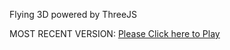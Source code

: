 Flying 3D powered by ThreeJS

MOST RECENT VERSION: [Please Click here to Play](https://rawcdn.githack.com/alperenbutun/Flying-3d/eb5234f/index.html)
